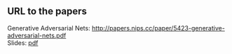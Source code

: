 ## URL to the papers

Generative Adversarial Nets: http://papers.nips.cc/paper/5423-generative-adversarial-nets.pdf   
Slides: [pdf](GAN_slides.pdf)
